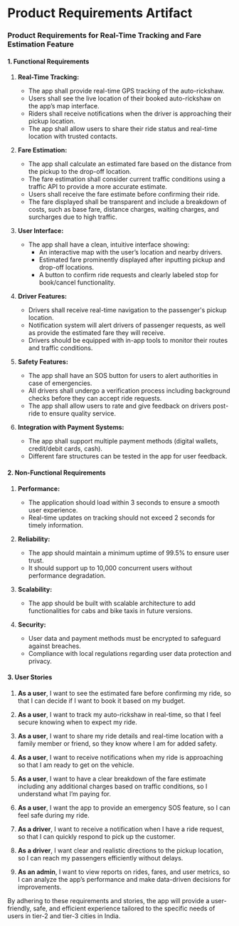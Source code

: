 # Product Requirements Artifact

### Product Requirements for Real-Time Tracking and Fare Estimation Feature

#### 1. Functional Requirements

1. **Real-Time Tracking:**
   - The app shall provide real-time GPS tracking of the auto-rickshaw.
   - Users shall see the live location of their booked auto-rickshaw on the app’s map interface.
   - Riders shall receive notifications when the driver is approaching their pickup location.
   - The app shall allow users to share their ride status and real-time location with trusted contacts.

2. **Fare Estimation:**
   - The app shall calculate an estimated fare based on the distance from the pickup to the drop-off location.
   - The fare estimation shall consider current traffic conditions using a traffic API to provide a more accurate estimate.
   - Users shall receive the fare estimate before confirming their ride.
   - The fare displayed shall be transparent and include a breakdown of costs, such as base fare, distance charges, waiting charges, and surcharges due to high traffic.

3. **User Interface:**
   - The app shall have a clean, intuitive interface showing:
     - An interactive map with the user’s location and nearby drivers.
     - Estimated fare prominently displayed after inputting pickup and drop-off locations.
     - A button to confirm ride requests and clearly labeled stop for book/cancel functionality.

4. **Driver Features:**
   - Drivers shall receive real-time navigation to the passenger's pickup location.
   - Notification system will alert drivers of passenger requests, as well as provide the estimated fare they will receive.
   - Drivers should be equipped with in-app tools to monitor their routes and traffic conditions.

5. **Safety Features:**
   - The app shall have an SOS button for users to alert authorities in case of emergencies.
   - All drivers shall undergo a verification process including background checks before they can accept ride requests.
   - The app shall allow users to rate and give feedback on drivers post-ride to ensure quality service.

6. **Integration with Payment Systems:**
   - The app shall support multiple payment methods (digital wallets, credit/debit cards, cash).
   - Different fare structures can be tested in the app for user feedback.

#### 2. Non-Functional Requirements

1. **Performance:**
   - The application should load within 3 seconds to ensure a smooth user experience.
   - Real-time updates on tracking should not exceed 2 seconds for timely information.

2. **Reliability:**
   - The app should maintain a minimum uptime of 99.5% to ensure user trust.
   - It should support up to 10,000 concurrent users without performance degradation.

3. **Scalability:**
   - The app should be built with scalable architecture to add functionalities for cabs and bike taxis in future versions.

4. **Security:**
   - User data and payment methods must be encrypted to safeguard against breaches.
   - Compliance with local regulations regarding user data protection and privacy.

#### 3. User Stories

1. **As a user**, I want to see the estimated fare before confirming my ride, so that I can decide if I want to book it based on my budget.

2. **As a user**, I want to track my auto-rickshaw in real-time, so that I feel secure knowing when to expect my ride.

3. **As a user**, I want to share my ride details and real-time location with a family member or friend, so they know where I am for added safety.

4. **As a user**, I want to receive notifications when my ride is approaching so that I am ready to get on the vehicle.

5. **As a user**, I want to have a clear breakdown of the fare estimate including any additional charges based on traffic conditions, so I understand what I’m paying for.

6. **As a user**, I want the app to provide an emergency SOS feature, so I can feel safe during my ride.

7. **As a driver**, I want to receive a notification when I have a ride request, so that I can quickly respond to pick up the customer.

8. **As a driver**, I want clear and realistic directions to the pickup location, so I can reach my passengers efficiently without delays.

9. **As an admin**, I want to view reports on rides, fares, and user metrics, so I can analyze the app’s performance and make data-driven decisions for improvements.

By adhering to these requirements and stories, the app will provide a user-friendly, safe, and efficient experience tailored to the specific needs of users in tier-2 and tier-3 cities in India.